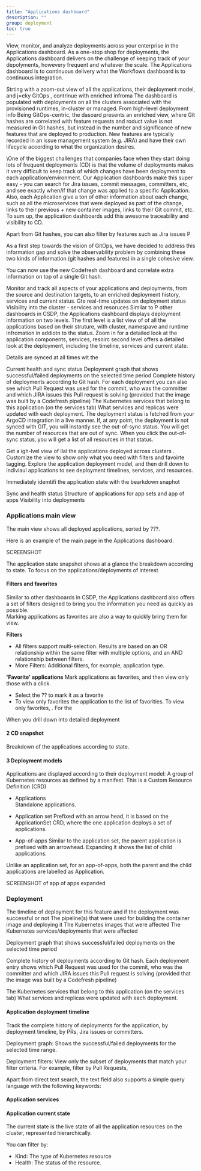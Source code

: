 ```yaml
---
title: "Applications dashboard"
description: ""
group: deployment
toc: true
---
```


View, monitor, and analyze deployments across your enterprise in the Applications dashboard. As a one-stop shop for deployments, the Applications dashboard delivers on the challenge of keeping track of your depolyments, howevery frequent and whatever the scale.  The Applications dashboard is to continuous delivery what the Workflows dashboard is to continuous integration.  

Strting with a zoom-out view of all the applications, their deployment model, and j=eky GitOps , contrinue with enriched infroma
The dashboard is populated with deployments on all the clusters associated with the provisioned runtimes, in-cluster or managed. From high-level deployment info Being GitOps-centric, the dasoard presents an enriched view, where Git hashes are correlated with feature requests and  roduct value is not measured in Git hashes, but instead in the number and significance of new features that are deployed to production. New features are typically recorded in an issue management system (e.g. JIRA) and have their own lifecycle according to what the organization desires.


\One of the biggest challenges that companies face when they start doing lots of frequent deployments (CD) is that the volume of deployments makes it very difficult to keep track of which changes have been deployment to each application/environment. Our Application dashboards make this super easy - you can search for Jira issues, commit messages, committers, etc, and see exactly when/if that change was applied to a specific Application. Also, each Application give a ton of other information about each change, such as all the microservices that were deployed as part of the change, links to their previous + new container images, links to their Git commit, etc. To sum up, the application dashboards add this awesome traceability and visibility to CD.

Apart from Git hashes, you can also filter by features such as Jira issues P

As a first step towards the vision of GitOps, we have decided to address this information gap and solve the observability problem by combining these two kinds of information (git hashes and features) in a single cohesive view.

You can now use the new Codefresh dashboard and correlate extra information on top of a single Git hash.

Monitor and track all aspects of your applications and deployments, from the source and destination targets, to an enriched deployment history, services and current status.
Gte real-time updates on deployment status
Visibility into the cluster - services and resoruces Similar to P other dashboards in CSDP, the Applications dashboard displays deployment information on two levels.
The first level is a list view of of all the applications based on their struture, with cluster, namespave and runtime infromation in addiotn to the status.
Zoom in for a detailed look at the application components, services, resoirc second level offers a detailed look at the deployment, including the timeline, services and current state. 

Details are synced at all times wit the 

Current health and sync status
Deployment graph that shows successful/failed deployments on the selected time period
Complete history of deployments according to Git hash. For each deployment you can also see which Pull Request was used for the commit, who was the committer and which JIRA issues this Pull request is solving (provided that the image was built by a Codefresh pipeline)
The Kubernetes services that belong to this application (on the services tab)
What services and replicas were updated with each deployment.
The deployment status is fetched from your ArgoCD integration in a live manner. If, at any point, the deployment is not synced with GIT, you will instantly see the out-of-sync status. You will get the number of resources that are out of sync. When you click the out-of-sync status, you will get a list of all resources in that status.

Get a igh-lvel view of llal the applications deployed across clusters . Customize the view to show only what you need with filters and favoirte tagging. Explore the application deployment model, and then drill down to indiviaul applications to see deployment timelines, services, and resources.

Immediately idemtifi the application state with the bearkdown snaphot



Sync and health status
Structure of applications for app sets and app of apps
Visibility into deployments

### Applications main view

The main view shows all deployed applications, sorted by ???. 


Here is an example of the main page in the Applications dashboard. 

  SCREENSHOT


The application state snapshot shows at a glance the breakdown according to state.
To focus on the applications/deployments of interest  


####  Filters and favorites
Similar to other dashboards in CSDP, the Applications dashboard also offers a set of filters designed to bring you the information you need as quickly as possible.  
Marking applications as favorites are also a way to quickly bring them for view.

**Filters**  
* All filters support multi-selection. Results are based on an OR relationship within the same filter with multiple options, and an AND relationship between filters.
* More Filters: Additional filters, for example, application type. 


**'Favorite' applications**
Mark applications as favorites, and then view only those with a click.
* Select the ?? to mark it as a favorite
* To view only favorites the application to the list of favorities. To view only favorites, 
. 
For the 

When you drill down into detailed deployment 
#### 2 CD snapshot
Breakdown of the applications according to state. 




#### 3 Deployment models
Applications are displayed according to their deployment model:  A group of Kubernetes resources as defined by a manifest. This is a Custom Resource Definition (CRD)
* Applications  
  Standalone applications.    

* Application set 
  Prefixed with an arrow head, it is based on the ApplicationSet CRD, where the one application deploys a set of applications.
  
* App-of-apps
  Similar to the application set, the parent application is prefixed with an arrowhead. Expanding it shows the list of child applications.  

Unlike an application set, for an app-of-apps, both the parent and the child applications are labelled as Application.  

SCREENSHOT of app of apps expanded








### Deployment 
The timeline of deployment for this feature and if the deployment was successful or not
The pipeline(s) that were used for building the container image and deploying it
The Kubernetes images that were affected
The Kubernetes services/deployments that were affected

Deployment graph that shows successful/failed deployments on the selected time period

Complete history of deployments according to Git hash. Each deployment entry shows which Pull Request was used for the commit, who was the committer and which JIRA issues this Pull request is solving (provided that the image was built by a Codefresh pipeline)

The Kubernetes services that belong to this application (on the services tab)
What services and replicas were updated with each deployment.




#### Application deployment timeline
Track the complete history of deployments for the application, by deployment timeline, by PRs, Jira issues or committers. 

Deployment graph: Shows the successful/failed deployments for the selected time range.

Deployment filters: View only the subset of deployments that match your filter criteria.
For example, filter by Pull Requests, 

Apart from direct text search, the text field also supports a simple query language with the following keywords:



#### Application services 

#### Application current state
The current state is the live state of all the application resources on the cluster, represented hierarchically.  

You can filter by:
* Kind: The type of Kubernetes resource 
* Health: The status of the resource.

